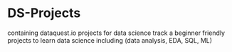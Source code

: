# DS-Projects
containing dataquest.io projects for data science track a beginner friendly projects to learn data science including (data analysis, EDA, SQL, ML)
